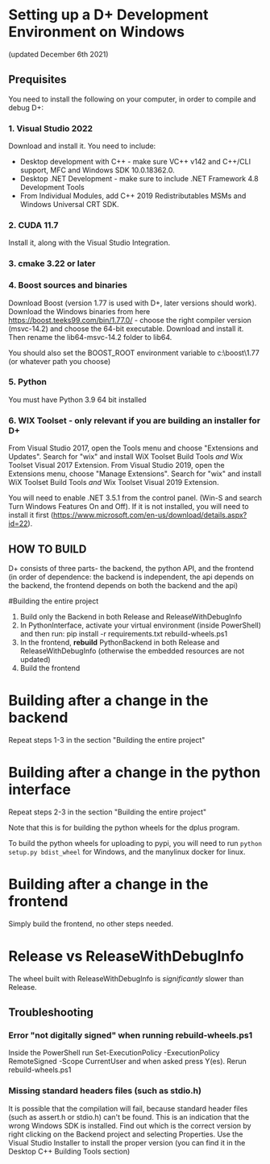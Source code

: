 # Setting up a D+ Development Environment on Windows
(updated December 6th 2021)

## Prequisites
You need to install the following on your computer, in order to compile and debug D+:

### 1. Visual Studio 2022
Download and install it. You need to include:

* Desktop development with C++ - make sure VC++ v142 and C++/CLI support, MFC and Windows SDK 10.0.18362.0.
* Desktop .NET Development - make sure to include .NET Framework 4.8 Development Tools
* From Individual Modules, add C++ 2019 Redistributables MSMs and Windows Universal CRT SDK.

### 2. CUDA 11.7
Install it, along with the Visual Studio Integration.

### 3. cmake 3.22 or later

### 4. Boost sources and binaries
Download Boost (version 1.77 is used with D+, later versions should work). Download the Windows binaries from here https://boost.teeks99.com/bin/1.77.0/ - choose the right compiler version (msvc-14.2) and choose the 64-bit executable. Download and install it. Then rename the lib64-msvc-14.2 folder to lib64.

You should also set the BOOST_ROOT environment variable to c:\boost\1.77 (or whatever path you choose)

### 5. Python
You must have Python 3.9 64 bit installed

### 6. WIX Toolset - only relevant if you are building an installer for D+
From Visual Studio 2017, open the Tools menu and choose "Extensions and Updates". Search for "wix" and install WiX Toolset Build Tools *and* Wix Toolset Visual 2017 Extension. 
From Visual Studio 2019, open the Extensions menu, choose "Manage Extensions". Search for "wix" and install WiX Toolset Build Tools *and* Wix Toolset Visual 2019 Extension. 

You will need to enable .NET 3.5.1 from the control panel. (Win-S and search Turn Windows Features On and Off). If it is not installed, you will need to install it first (https://www.microsoft.com/en-us/download/details.aspx?id=22).

## HOW TO BUILD
D+ consists of three parts- the backend, the python API, and the frontend (in order of dependence: the backend is independent, the api depends on the backend, the frontend depends on both the backend and the api)

#Building the entire project

1. Build only the Backend in both Release and ReleaseWithDebugInfo
2. In PythonInterface, activate your virtual environment (inside PowerShell) and then run:
	pip install -r requirements.txt
	rebuild-wheels.ps1
3. In the frontend, **rebuild** PythonBackend in both Release and ReleaseWithDebugInfo (otherwise the embedded resources are not updated)
4. Build the frontend

# Building after a change in the backend
Repeat steps 1-3 in the section "Building the entire project"

# Building after a change in the python interface
Repeat steps 2-3 in the section "Building the entire project"

Note that this is for building the python wheels for the dplus program. 

To build the python wheels for uploading to pypi, you will need to run `python setup.py bdist_wheel` for Windows, and the manylinux docker for linux.

# Building after a change in the frontend
Simply build the frontend, no other steps needed. 

# Release vs ReleaseWithDebugInfo
The wheel built with ReleaseWithDebugInfo is *significantly* slower than Release.

## Troubleshooting

### Error "not digitally signed" when running rebuild-wheels.ps1
Inside the PowerShell run Set-ExecutionPolicy -ExecutionPolicy RemoteSigned -Scope CurrentUser and when asked press Y(es).
Rerun rebuild-wheels.ps1

### Missing standard headers files (such as stdio.h)
It is possible that the compilation will fail, because standard header files (such as assert.h or stdio.h) can't be found. This is an indication that the wrong Windows SDK is installed. Find out which is the correct version by right clicking on the Backend project and selecting Properties. Use the Visual Studio Installer to install the proper version (you can find it in the Desktop C++ Building Tools section)